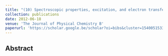 ```yaml
---
title: "(10) Spectroscopic properties, excitation, and electron transfer in an anionic water-soluble poly (fluorene-alt-phenylene)-perylenediimide copolymer"
collection: publications
date: 2012-06-18
venue: 'The Journal of Physical Chemistry B'
paperurl: 'https://scholar.google.be/scholar?oi=bibs&cluster=15400515330618560664&btnI=1&hl=en'
---
```


<h2> Abstract </h2>
<p align= "justify">
